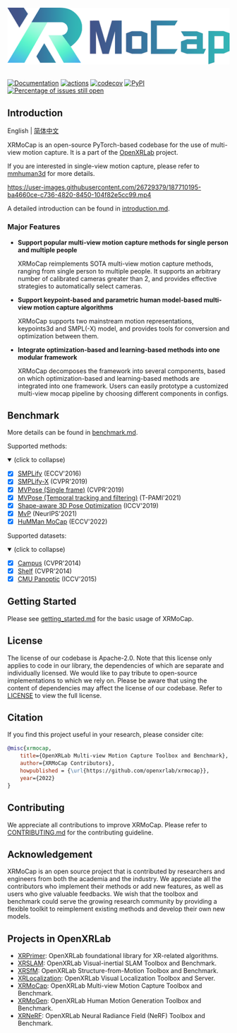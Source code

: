 <br/>

<div align="center">
    <img src="resources/xrmocap-logo.png" width="600"/>
</div>

<br/>

<div align="left">

[![Documentation](https://readthedocs.org/projects/xrmocap/badge/?version=latest)](https://xrmocap.readthedocs.io/en/latest/?badge=latest)
[![actions](https://github.com/openxrlab/xrmocap/workflows/build/badge.svg)](https://github.com/openxrlab/xrmocap/actions)
[![codecov](https://codecov.io/gh/openxrlab/xrmocap/branch/main/graph/badge.svg)](https://codecov.io/gh/openxrlab/xrmocap)
[![PyPI](https://img.shields.io/pypi/v/xrmocap)](https://pypi.org/project/xrmocap/)
[![Percentage of issues still open](https://isitmaintained.com/badge/open/openxrlab/xrmocap.svg)](https://github.com/openxrlab/xrmocap/issues)

</div>

## Introduction

English | [简体中文](README_CN.md)

XRMoCap is an open-source PyTorch-based codebase for the use of multi-view motion capture. It is a part of the [OpenXRLab](https://openxrlab.com/) project.

If you are interested in single-view motion capture, please refer to [mmhuman3d](https://github.com/open-mmlab/mmhuman3d) for more details.

https://user-images.githubusercontent.com/26729379/187710195-ba4660ce-c736-4820-8450-104f82e5cc99.mp4

A detailed introduction can be found in [introduction.md](./docs/en/tutorials/introduction.md).


### Major Features

- **Support popular multi-view motion capture methods for single person and multiple people**

  XRMoCap reimplements SOTA multi-view motion capture methods, ranging from single person to multiple people. It supports an arbitrary number of calibrated cameras greater than 2, and provides effective strategies to automatically select cameras.

- **Support keypoint-based and parametric human model-based multi-view motion capture algorithms**

  XRMoCap supports two mainstream motion representations, keypoints3d and SMPL(-X) model, and provides tools for conversion and optimization between them.

- **Integrate optimization-based and learning-based methods into one modular framework**

  XRMoCap decomposes the framework into several components, based on which optimization-based and learning-based methods are integrated into one framework. Users can easily prototype a customized multi-view mocap pipeline by choosing different components in configs.


## Benchmark

More details can be found in [benchmark.md](docs/en/benchmark.md).

Supported methods:

<details open>
<summary>(click to collapse)</summary>

- [x] [SMPLify](https://smplify.is.tue.mpg.de/) (ECCV'2016)
- [x] [SMPLify-X](https://smpl-x.is.tue.mpg.de/) (CVPR'2019)
- [x] [MVPose (Single frame)](https://zju3dv.github.io/mvpose/) (CVPR'2019)
- [x] [MVPose (Temporal tracking and filtering)](https://zju3dv.github.io/mvpose/) (T-PAMI'2021)
- [x] [Shape-aware 3D Pose Optimization](https://ait.ethz.ch/projects/2021/multi-human-pose/) (ICCV'2019)
- [x] [MvP](https://arxiv.org/pdf/2111.04076.pdf) (NeurIPS'2021)
- [x] [HuMMan MoCap](https://caizhongang.github.io/projects/HuMMan/) (ECCV'2022)

</details>

Supported datasets:

<details open>
<summary>(click to collapse)</summary>

- [x] [Campus](https://campar.in.tum.de/Chair/MultiHumanPose) (CVPR'2014)
- [x] [Shelf](https://campar.in.tum.de/Chair/MultiHumanPose) (CVPR'2014)
- [x] [CMU Panoptic](http://domedb.perception.cs.cmu.edu/) (ICCV'2015)

</details>


## Getting Started

Please see [getting_started.md](docs/en/getting_started.md) for the basic usage of XRMoCap.

## License

The license of our codebase is Apache-2.0. Note that this license only applies to code in our library, the dependencies of which are separate and individually licensed. We would like to pay tribute to open-source implementations to which we rely on. Please be aware that using the content of dependencies may affect the license of our codebase. Refer to [LICENSE](LICENSE) to view the full license.

## Citation

If you find this project useful in your research, please consider cite:

```bibtex
@misc{xrmocap,
    title={OpenXRLab Multi-view Motion Capture Toolbox and Benchmark},
    author={XRMoCap Contributors},
    howpublished = {\url{https://github.com/openxrlab/xrmocap}},
    year={2022}
}
```

## Contributing

We appreciate all contributions to improve XRMoCap. Please refer to [CONTRIBUTING.md](.github/CONTRIBUTING.md) for the contributing guideline.

## Acknowledgement

XRMoCap is an open source project that is contributed by researchers and engineers from both the academia and the industry.
We appreciate all the contributors who implement their methods or add new features, as well as users who give valuable feedbacks.
We wish that the toolbox and benchmark could serve the growing research community by providing a flexible toolkit to reimplement existing methods and develop their own new models.

## Projects in OpenXRLab

- [XRPrimer](https://github.com/openxrlab/xrprimer): OpenXRLab foundational library for XR-related algorithms.
- [XRSLAM](https://github.com/openxrlab/xrslam): OpenXRLab Visual-inertial SLAM Toolbox and Benchmark.
- [XRSfM](https://github.com/openxrlab/xrsfm): OpenXRLab Structure-from-Motion Toolbox and Benchmark.
- [XRLocalization](https://github.com/openxrlab/xrlocalization): OpenXRLab Visual Localization Toolbox and Server.
- [XRMoCap](https://github.com/openxrlab/xrmocap): OpenXRLab Multi-view Motion Capture Toolbox and Benchmark.
- [XRMoGen](https://github.com/openxrlab/xrmogen): OpenXRLab Human Motion Generation Toolbox and Benchmark.
- [XRNeRF](https://github.com/openxrlab/xrnerf): OpenXRLab Neural Radiance Field (NeRF) Toolbox and Benchmark.
